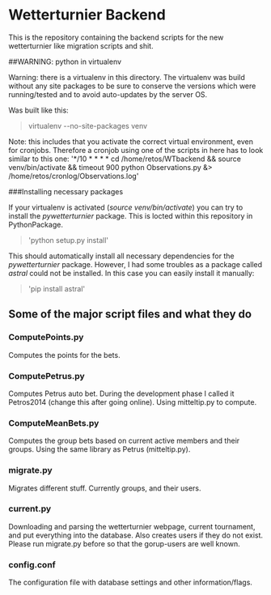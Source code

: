 
# Wetterturnier Backend

This is the repository containing the backend scripts
for the new wetterturnier like migration scripts
and shit.

##WARNING: python in virtualenv

Warning: there is a virtualenv in this directory.
The virtualenv was build without any site packages 
to be sure to conserve the versions which were running/tested
and to avoid auto-updates by the server OS.

Was built like this:
> virtualenv --no-site-packages venv

Note: this includes that you activate the correct
virtual environment, even for cronjobs. Therefore
a cronjob using one of the scripts in here has to look similar
to this one:
'*/10 * * * *  cd /home/retos/WTbackend && source venv/bin/activate && timeout 900 python Observations.py &> /home/retos/cronlog/Observations.log'
 
###Installing necessary packages

If your virtualenv is activated (_source venv/bin/activate_)
you can try to install the *pywetterturnier* package. This
is locted within this repository in PythonPackage.

> 'python setup.py install'

This should automatically install all necessary dependencies
for the *pywetterturnier* package. However, I had some troubles
as a package called *astral* could not be installed. In this case
you can easily install it manually:

> 'pip install astral'

## Some of the major script files and what they do

### ComputePoints.py

Computes the points for the bets.

### ComputePetrus.py

Computes Petrus auto bet. During the development
phase I called it Petros2014 (change this after
going online). Using mitteltip.py to compute.

### ComputeMeanBets.py

Computes the group bets based on current active
members and their groups.
Using the same library as Petrus (mitteltip.py).

### migrate.py

Migrates different stuff. Currently groups, 
and their users.

### current.py

Downloading and parsing the wetterturnier webpage,
current tournament, and put everything into the
database. Also creates users if they do not exist.
Please run migrate.py before so that the gorup-users
are well known.

### config.conf

The configuration file with database settings and
other information/flags.
